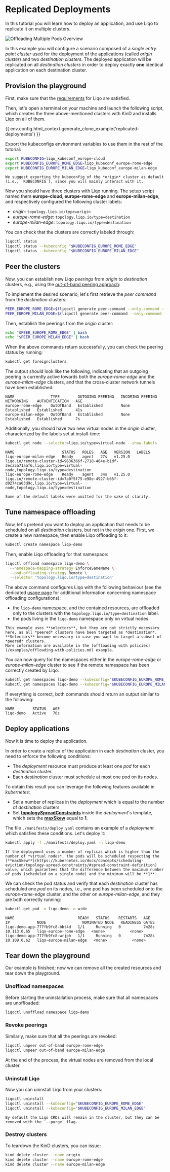 # Replicated Deployments

In this tutorial you will learn how to deploy an application, and use Liqo to replicate it on multiple clusters.

![Offloading Multiple Pods Overview](/_static/images/examples/replicated-deployments/replicated-deployments.drawio.svg)

In this example you will configure a scenario composed of a *single entry point cluster* used for the deployment of the applications (called *origin cluster*) and two *destination clusters*.
The deployed application will be replicated on all *destination clusters* in order to deploy exactly **one** identical application on each destination cluster.

## Provision the playground

First, make sure that the [requirements](/examples/requirements.md) for Liqo are satisfied.

Then, let's open a terminal on your machine and launch the following script, which creates the three above-mentioned clusters with KinD and installs Liqo on all of them.

{{ env.config.html_context.generate_clone_example('replicated-deployments') }}

Export the kubeconfigs environment variables to use them in the rest of the tutorial:

```bash
export KUBECONFIG=liqo_kubeconf_europe-cloud
export KUBECONFIG_EUROPE_ROME_EDGE=liqo_kubeconf_europe-rome-edge
export KUBECONFIG_EUROPE_MILAN_EDGE=liqo_kubeconf_europe-milan-edge
```

```{admonition} Note
We suggest exporting the kubeconfig of the *origin* cluster as default (i.e., `KUBECONFIG`), since you will mainly interact with it.
```

Now you should have three clusters with Liqo running.
The setup script named them **europe-cloud**, **europe-rome-edge** and **europe-milan-edge**, and respectively configured the following cluster labels:

* *origin*: `topology.liqo.io/type=origin`
* *europe-rome-edge*: `topology.liqo.io/type=destination`
* *europe-milan-edge*: `topology.liqo.io/type=destination`

You can check that the clusters are correctly labeled through:

```bash
liqoctl status
liqoctl status --kubeconfig "$KUBECONFIG_EUROPE_ROME_EDGE"
liqoctl status --kubeconfig "$KUBECONFIG_EUROPE_MILAN_EDGE"
```

## Peer the clusters

Now, you can establish new Liqo *peerings* from *origin* to *destination* clusters, e.g., using the [out-of-band peering approach](FeaturesPeeringOutOfBandControlPlane):

To implement the desired scenario, let's first retrieve the *peer command* from the *destination* clusters:

```bash
PEER_EUROPE_ROME_EDGE=$(liqoctl generate peer-command --only-command --kubeconfig $KUBECONFIG_EUROPE_ROME_EDGE)
PEER_EUROPE_MILAN_EDGE=$(liqoctl generate peer-command --only-command --kubeconfig $KUBECONFIG_EUROPE_MILAN_EDGE)
```

Then, establish the peerings from the *origin* cluster:

```bash
echo "$PEER_EUROPE_ROME_EDGE" | bash
echo "$PEER_EUROPE_MILAN_EDGE" | bash
```

When the above commands return successfully, you can check the peering status by running:

```bash
kubectl get foreignclusters
```

The output should look like the following, indicating that an outgoing peering is currently active towards both the *europe-rome-edge* and the *europe-milan-edge* clusters, and that the cross-cluster network tunnels have been established:

```text
NAME                TYPE        OUTGOING PEERING   INCOMING PEERING   NETWORKING    AUTHENTICATION   AGE
europe-rome-edge    OutOfBand   Established        None               Established   Established      41s
europe-milan-edge   OutOfBand   Established        None               Established   Established      7s
```

Additionally, you should have two new virtual nodes in the *origin* cluster, characterized by the labels set at install-time:

```bash
kubectl get node --selector=liqo.io/type=virtual-node --show-labels
```

```text
NAME                     STATUS   ROLES   AGE   VERSION   LABELS
liqo-europe-milan-edge   Ready    agent   27s   v1.25.0   liqo.io/remote-cluster-id=9636366f-2718-464e-b1df-3eca5a71aaf6,liqo.io/type=virtual-node,topology.liqo.io/type=destination
liqo-europe-rome-edge    Ready    agent   34s   v1.25.0   liqo.io/remote-cluster-id=7a0f5f75-e98e-4927-b65f-d0274ca03d9c,liqo.io/type=virtual-node,topology.liqo.io/type=destination
```

```{admonition} Note
Some of the default labels were omitted for the sake of clarity.
```

## Tune namespace offloading

Now, let's pretend you want to deploy an application that needs to be scheduled on all *destination* clusters, but not in the *origin* one.
First, we create a new namespace, then enable Liqo offloading to it:

```bash
kubectl create namespace liqo-demo
```

Then, enable Liqo offloading for that namespace:

```bash
liqoctl offload namespace liqo-demo \
  --namespace-mapping-strategy EnforceSameName \
  --pod-offloading-strategy Remote \
  --selector 'topology.liqo.io/type=destination'
```

The above command configures Liqo with the following behaviour (see the dedicated [usage page](/usage/namespace-offloading.md) for additional information concerning namespace offloading configurations):

* the `liqo-demo` namespace, and the contained resources, are offloaded only to the clusters with the `topology.liqo.io/type=destination` label.
* the pods living in the `liqo-demo` namespace only on virtual nodes.

```{admonition} Selectors
This example uses **selectors**, but they are not strictly necessary here, as all *peered* clusters have been targeted as *destination*.
**Selectors** become necessary in case you want to target a subset of *peered* clusters.
More information are available in the [offloading with policies](/examples/offloading-with-policies.md) example.
```

You can now query for the namespaces either in the *europe-rome-edge* or *europe-milan-edge* cluster to see if the remote namespace has been correctly created by Liqo:

```bash
kubectl get namespaces liqo-demo --kubeconfig="$KUBECONFIG_EUROPE_ROME_EDGE"
kubectl get namespaces liqo-demo --kubeconfig="$KUBECONFIG_EUROPE_MILAN_EDGE"
```

If everything is correct, both commands should return an output similar to the following:

```text
NAME        STATUS   AGE
liqo-demo   Active   70s
```

## Deploy applications

Now it is time to deploy the application.

In order to create a replica of the application in each *destination* cluster, you need to enforce the following conditions:

* The *deployment* resource must produce at least one *pod* for each *destination* cluster.
* Each *destination* cluster must schedule at most one *pod* on its nodes.

To obtain this result you can leverage the following features available in *kubernetes*:

* Set a number of replicas in the *deployment* which is equal to the number of *destination* clusters
* Set [**topologySpreadConstraints**](https://kubernetes.io/docs/concepts/scheduling-eviction/topology-spread-constraints/) inside the *deployment*'s template, which sets the [**maxSkew**](https://kubernetes.io/docs/concepts/scheduling-eviction/topology-spread-constraints/#spread-constraint-definition) equal to **1**.

The file `./manifests/deploy.yaml` contains an example of a *deployment* which satisfies these conditions.
Let's deploy it:

```bash
kubectl apply -f ./manifests/deploy.yaml -n liqo-demo
```

```{admonition} More replicas
If the deployment uses a number of replicas which is higher than the number of *virtual nodes*, the pods will be scheduled respecting the [**maxSkew**](https://kubernetes.io/docs/concepts/scheduling-eviction/topology-spread-constraints/#spread-constraint-definition) value, which guarantees that the difference between the maximum number of pods (scheduled on a single node) and the minimum will be **1**.
```

We can check the pod status and verify that each *destination* cluster has scheduled one *pod* on its nodes, i.e., one pod has been scheduled onto the *europe-rome-edge* cluster, and the other on *europe-milan-edge*, and they are both correctly running:

```bash
kubectl get pod -n liqo-demo -o wide
```

```text
NAME                            READY   STATUS    RESTARTS   AGE     IP            NODE                NOMINATED NODE   READINESS GATES
liqo-demo-app-777fb9fc8-bbt4d   1/1     Running   0          7m28s   10.113.0.65   liqo-europe-rome-edge   <none>           <none>
liqo-demo-app-777fb9fc8-wrjph   1/1     Running   0          7m28s   10.109.0.62   liqo-europe-milan-edge   <none>           <none>
```

## Tear down the playground

Our example is finished; now we can remove all the created resources and tear down the playground.

### Unoffload namespaces

Before starting the uninstallation process, make sure that all namespaces are unoffloaded:

```bash
liqoctl unoffload namespace liqo-demo
```

### Revoke peerings

Similarly, make sure that all the peerings are revoked:

```bash
liqoctl unpeer out-of-band europe-rome-edge
liqoctl unpeer out-of-band europe-milan-edge
```

At the end of the process, the virtual nodes are removed from the local cluster.

### Uninstall Liqo

Now you can uninstall Liqo from your clusters:

```bash
liqoctl uninstall
liqoctl uninstall --kubeconfig="$KUBECONFIG_EUROPE_ROME_EDGE" 
liqoctl uninstall --kubeconfig="$KUBECONFIG_EUROPE_MILAN_EDGE" 
```

```{admonition} Purge
By default the Liqo CRDs will remain in the cluster, but they can be removed with the `--purge` flag.
```

### Destroy clusters

To teardown the KinD clusters, you can issue:

```bash
kind delete cluster --name origin
kind delete cluster --name europe-rome-edge
kind delete cluster --name europe-milan-edge
```
